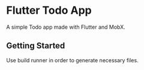 # Flutter Todo App

A simple Todo app made with Flutter and MobX.

## Getting Started

Use build runner in order to generate necessary files. 
